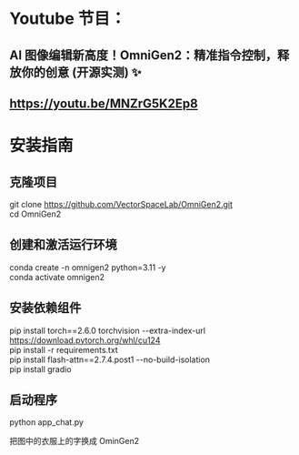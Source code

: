 # Youtube 节目：
## AI 图像编辑新高度！OmniGen2：精准指令控制，释放你的创意 (开源实测) ✨
## https://youtu.be/MNZrG5K2Ep8

# 安装指南
## 克隆项目
git clone https://github.com/VectorSpaceLab/OmniGen2.git  
cd OmniGen2  

## 创建和激活运行环境
conda create -n omnigen2 python=3.11 -y  
conda activate omnigen2  

## 安装依赖组件
pip install torch==2.6.0 torchvision --extra-index-url https://download.pytorch.org/whl/cu124  
pip install -r requirements.txt  
pip install flash-attn==2.7.4.post1 --no-build-isolation  
pip install gradio  

## 启动程序
python app_chat.py  

把图中的衣服上的字换成 OminGen2  



  












 
















